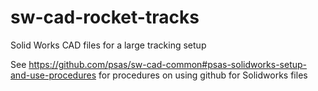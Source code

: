 sw-cad-rocket-tracks
====================

Solid Works CAD files for a large tracking setup

See https://github.com/psas/sw-cad-common#psas-solidworks-setup-and-use-procedures for procedures on using github for Solidworks files